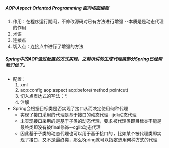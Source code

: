 
##### AOP:Aspect Oriented Programming 面向切面编程
1. 作用：在程序运行期间，不修改源码对已有方法进行增强 --本质是是动态代理的作用
2. 术语
  1. 连接点
  2. 切入点：连接点中进行了增强的方法

##### Spring中的AOP通过配置的方式实现，之前所讲的生成代理类部分Spring已经帮我们做了。
* 配置：
  1. xml
    1. aop:config aop:aspect aop:before(method pointcut)
    2. 切入点表达式的写法：*.
  2. 注解
* Spring会根据目标类是否实现了接口从而决定使用何种代理
  * 实现了接口采用的代理是基于接口的动态代理--jdk动态代理
  * 未实现接口采用的是基于子类的动态代理，要求被代理类即目标类不能是最终类即没有被final修饰--cglib动态代理
  * 因此基于子类的动态代理也可以用于基于接口的，比如某个被代理类即实现了接口，又不是最终类，那么Spring就可以指定选用何种方式的代理
  

